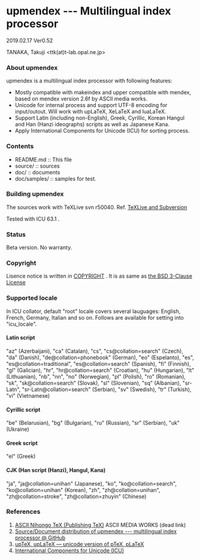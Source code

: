 upmendex  --- Multilingual index processor
==========================================

2019.02.17 Ver0.52

TANAKA, Takuji
<ttk(at)t-lab.opal.ne.jp>


### About upmendex
upmendex is a multilingual index processor with following features:

 * Mostly compatible with makeindex and
   upper compatible with mendex,
   based on mendex version 2.6f by ASCII media works.
 * Unicode for internal process and
   support UTF-8 encoding for input/outout.
   Will work with upLaTeX, XeLaTeX and luaLaTeX.
 * Support Latin (including non-English), Greek, Cyrillic,
   Korean Hangul and Han (Hanzi ideographs) scripts
   as well as Japanese Kana.
 * Apply International Components for Unicode (ICU)
   for sorting process.

### Contents
 * README.md :: This file
 * source/ :: sources
 * doc/ :: documents
 * doc/samples/ :: samples for test.

### Building upmendex
The sources work with TeXLive svn r50040.
Ref. [TeXLive and Subversion](http://www.tug.org/texlive/svn/)

Tested with ICU 63.1 .

### Status
Beta version.
No warranty.

### Copyright
Lisence notice is written in [COPYRIGHT](source/COPYRIGHT) .
It is as same as [the BSD 3-Clause License](https://opensource.org/licenses/BSD-3-Clause)

### Supported locale
In ICU collator, default "root" locale covers several lauguages:
English, French, Germany, Italian and so on.
Follows are available for setting into "icu_locale".

#### Latin script
  "az" (Azerbaijani), "ca" (Catalan), "cs", "cs@collation=search" (Czech),
  "da" (Danish), "de@collation=phonebook" (German), "eo" (Espelanto),
  "es", "es@collation=traditional", "es@collation=search" (Spanish),
  "fi" (Finnish), "gl" (Galician),
  "hr", "hr@collation=search" (Croatian), "hu" (Hungarian),
  "lt" (Lithuanian), "nb", "nn", "no" (Norwegian),
  "pl" (Polish), "ro" (Romanian), "sk", "sk@collation=search" (Slovak),
  "sl" (Slovenian), "sq" (Albanian),
  "sr-Latn", "sr-Latn@collation=search" (Serbian), "sv" (Swedish),
  "tr" (Turkish), "vi" (Vietnamese)

#### Cyrillic script
  "be" (Belarusian), "bg" (Bulgarian), "ru" (Russian),
  "sr" (Serbian), "uk" (Ukraine)

#### Greek script
  "el" (Greek)

#### CJK (Han script (Hanzi), Hangul, Kana)
  "ja", "ja@collation=unihan" (Japanese),
  "ko", "ko@collation=search", "ko@collation=unihan" (Korean),
  "zh", "zh@collation=unihan", "zh@collation=stroke", "zh@collation=zhuyin" (Chinese)

### References
1.  [ASCII Nihongo TeX (Publishing TeX)](http://ascii.asciimw.jp/pb/ptex/)
    ASCII MEDIA WORKS (dead link)
2.  [Source/Document distribution of upmendex --- multilingual index processor @ GitHub](https://github.com/t-tk/upmendex-package)
3.  [upTeX, upLaTeX ― unicode version of pTeX, pLaTeX](http://www.t-lab.opal.ne.jp/tex/uptex_en.html)
4.  [International Components for Unicode (ICU)](http://site.icu-project.org/)


